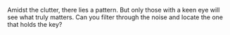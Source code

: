 Amidst the clutter, there lies a pattern. But only those with a keen eye will see what truly matters. Can you filter through the noise and locate the one that holds the key?